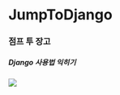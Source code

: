 # JumpToDjango
### 점프 투 장고
##### Django 사용법 익히기

<img style="float:left" src="https://wikidocs.net/images/page/105844/%EB%91%90%EC%9E%87%EC%A0%90%ED%94%84%ED%88%AC%EC%9E%A5%EA%B3%A0_%EC%9E%85%EC%B2%B4.png">